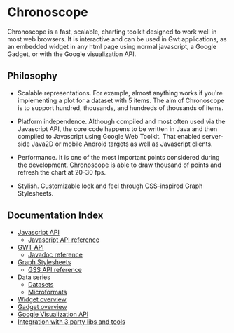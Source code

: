 # Chronoscope #

Chronoscope is a fast, scalable, charting toolkit designed to work well in most web browsers.
It is interactive and can be used in Gwt applications, as an embedded widget in any html page using normal javascript, a Google Gadget, or with the Google visualization API.

## Philosophy ##

  * Scalable representations. For example, almost anything works if you're implementing a plot for a dataset with 5 items.  The aim of Chronoscope is to support hundred, thousands, and hundreds of thousands of items.

  * Platform independence.  Although compiled and most often used via the Javascript API, the core code happens to be written in Java and then compiled to Javascript using Google Web Toolkit.  That enabled server-side Java2D or mobile Android targets as well as Javascript clients.

  * Performance. It is one of the most important points considered during the development. Chronoscope is able to draw thousand of points and refresh the chart at 20-30 fps.

  * Stylish.  Customizable look and feel through CSS-inspired Graph Stylesheets.

## Documentation Index ##
  * [Javascript API ](JavaScriptAPI.md)
    * [Javascript API reference](http://gwt-chronoscope.googlecode.com/svn/apidocs/jsdoc.html)
  * [GWT API](GwtAPI.md)
    * [Javadoc reference](http://gwt-chronoscope.googlecode.com/svn/apidocs/index.html)
  * [Graph Stylesheets](Gss.md)
    * [GSS API reference](http://gwt-chronoscope.googlecode.com/svn/apidocs/gssdoc.html)
  * Data series
    * [Datasets](Datasets.md)
    * [Microformats](Microformats.md)
  * [Widget overview](Widget.md)
  * [Gadget overview](Gadget.md)
  * [Google Visualization API](GViz.md)
  * [Integration with 3 party libs and tools](Integration.md)
